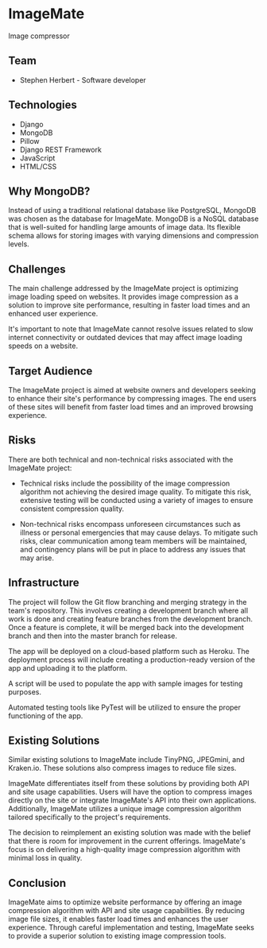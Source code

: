 # ImageMate
Image compressor

## Team
- Stephen Herbert - Software developer

## Technologies
- Django
- MongoDB
- Pillow
- Django REST Framework
- JavaScript
- HTML/CSS

## Why MongoDB?
Instead of using a traditional relational database like PostgreSQL, MongoDB was chosen as the database for ImageMate. MongoDB is a NoSQL database that is well-suited for handling large amounts of image data. Its flexible schema allows for storing images with varying dimensions and compression levels.

## Challenges
The main challenge addressed by the ImageMate project is optimizing image loading speed on websites. It provides image compression as a solution to improve site performance, resulting in faster load times and an enhanced user experience.

It's important to note that ImageMate cannot resolve issues related to slow internet connectivity or outdated devices that may affect image loading speeds on a website.

## Target Audience
The ImageMate project is aimed at website owners and developers seeking to enhance their site's performance by compressing images. The end users of these sites will benefit from faster load times and an improved browsing experience.

## Risks
There are both technical and non-technical risks associated with the ImageMate project:

- Technical risks include the possibility of the image compression algorithm not achieving the desired image quality. To mitigate this risk, extensive testing will be conducted using a variety of images to ensure consistent compression quality.

- Non-technical risks encompass unforeseen circumstances such as illness or personal emergencies that may cause delays. To mitigate such risks, clear communication among team members will be maintained, and contingency plans will be put in place to address any issues that may arise.

## Infrastructure
The project will follow the Git flow branching and merging strategy in the team's repository. This involves creating a development branch where all work is done and creating feature branches from the development branch. Once a feature is complete, it will be merged back into the development branch and then into the master branch for release.

The app will be deployed on a cloud-based platform such as Heroku. The deployment process will include creating a production-ready version of the app and uploading it to the platform.

A script will be used to populate the app with sample images for testing purposes.

Automated testing tools like PyTest will be utilized to ensure the proper functioning of the app.

## Existing Solutions
Similar existing solutions to ImageMate include TinyPNG, JPEGmini, and Kraken.io. These solutions also compress images to reduce file sizes.

ImageMate differentiates itself from these solutions by providing both API and site usage capabilities. Users will have the option to compress images directly on the site or integrate ImageMate's API into their own applications. Additionally, ImageMate utilizes a unique image compression algorithm tailored specifically to the project's requirements.

The decision to reimplement an existing solution was made with the belief that there is room for improvement in the current offerings. ImageMate's focus is on delivering a high-quality image compression algorithm with minimal loss in quality.

## Conclusion
ImageMate aims to optimize website performance by offering an image compression algorithm with API and site usage capabilities. By reducing image file sizes, it enables faster load times and enhances the user experience. Through careful implementation and testing, ImageMate seeks to provide a superior solution to existing image compression tools.

